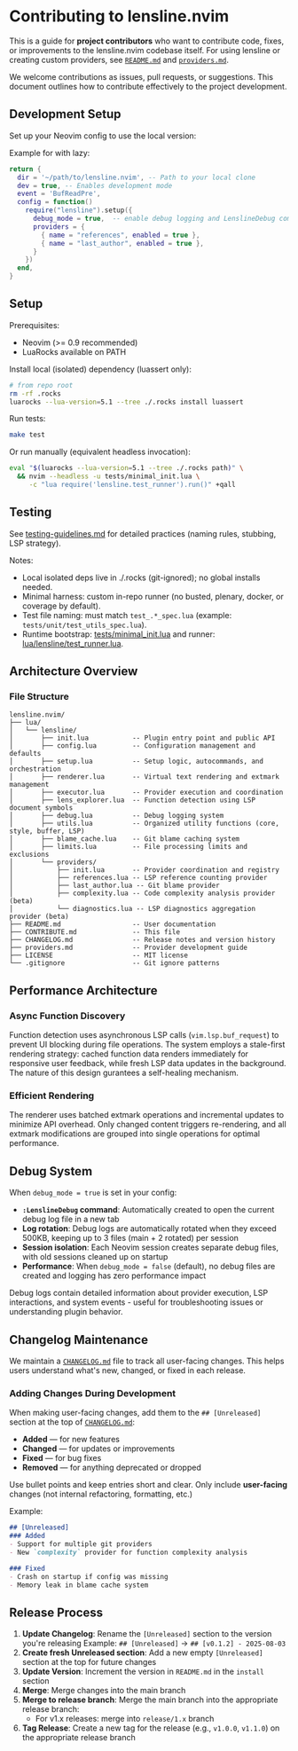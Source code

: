 # Contributing to lensline.nvim

This is a guide for **project contributors** who want to contribute code, fixes, or improvements to the lensline.nvim codebase itself. For using lensline or creating custom providers, see [`README.md`](README.md) and [`providers.md`](providers.md).

We welcome contributions as issues, pull requests, or suggestions. This document outlines how to contribute effectively to the project development.

## Development Setup

Set up your Neovim config to use the local version:

Example for with lazy:

```lua
return {
  dir = '~/path/to/lensline.nvim', -- Path to your local clone
  dev = true, -- Enables development mode
  event = 'BufReadPre',
  config = function()
    require("lensline").setup({
      debug_mode = true,  -- enable debug logging and LenslineDebug command
      providers = {
        { name = "references", enabled = true },
        { name = "last_author", enabled = true },
      }
    })
  end,
}
```

## Setup

Prerequisites:
- Neovim (>= 0.9 recommended)
- LuaRocks available on PATH

Install local (isolated) dependency (luassert only):
```bash
# from repo root
rm -rf .rocks
luarocks --lua-version=5.1 --tree ./.rocks install luassert
```

Run tests:
```bash
make test
```

Or run manually (equivalent headless invocation):
```bash
eval "$(luarocks --lua-version=5.1 --tree ./.rocks path)" \
  && nvim --headless -u tests/minimal_init.lua \
     -c "lua require('lensline.test_runner').run()" +qall
```

## Testing

See [testing-guidelines.md](testing-guidelines.md:1) for detailed practices (naming rules, stubbing, LSP strategy).

Notes:
- Local isolated deps live in ./.rocks (git-ignored); no global installs needed.
- Minimal harness: custom in-repo runner (no busted, plenary, docker, or coverage by default).
- Test file naming: must match `test_.*_spec.lua` (example: `tests/unit/test_utils_spec.lua`).
- Runtime bootstrap: [tests/minimal_init.lua](tests/minimal_init.lua:1) and runner: [lua/lensline/test_runner.lua](lua/lensline/test_runner.lua:1).

## Architecture Overview

### File Structure

```
lensline.nvim/
├── lua/
│   └── lensline/
│       ├── init.lua           -- Plugin entry point and public API
│       ├── config.lua         -- Configuration management and defaults
│       ├── setup.lua          -- Setup logic, autocommands, and orchestration
│       ├── renderer.lua       -- Virtual text rendering and extmark management
│       ├── executor.lua       -- Provider execution and coordination
│       ├── lens_explorer.lua  -- Function detection using LSP document symbols
│       ├── debug.lua          -- Debug logging system
│       ├── utils.lua          -- Organized utility functions (core, style, buffer, LSP)
│       ├── blame_cache.lua    -- Git blame caching system
│       ├── limits.lua         -- File processing limits and exclusions
│       └── providers/
│           ├── init.lua       -- Provider coordination and registry
│           ├── references.lua -- LSP reference counting provider
│           ├── last_author.lua -- Git blame provider
│           ├── complexity.lua -- Code complexity analysis provider (beta)
│           └── diagnostics.lua -- LSP diagnostics aggregation provider (beta)
├── README.md                  -- User documentation
├── CONTRIBUTE.md              -- This file
├── CHANGELOG.md               -- Release notes and version history
├── providers.md               -- Provider development guide
├── LICENSE                    -- MIT license
└── .gitignore                 -- Git ignore patterns
```

## Performance Architecture

### Async Function Discovery
Function detection uses asynchronous LSP calls (`vim.lsp.buf_request`) to prevent UI blocking during file operations. The system employs a stale-first rendering strategy: cached function data renders immediately for responsive user feedback, while fresh LSP data updates in the background. The nature of this design gurantees a self-healing mechanism.

### Efficient Rendering
The renderer uses batched extmark operations and incremental updates to minimize API overhead. Only changed content triggers re-rendering, and all extmark modifications are grouped into single operations for optimal performance.

## Debug System

When `debug_mode = true` is set in your config:

- **`:LenslineDebug` command**: Automatically created to open the current debug log file in a new tab
- **Log rotation**: Debug logs are automatically rotated when they exceed 500KB, keeping up to 3 files (main + 2 rotated) per session
- **Session isolation**: Each Neovim session creates separate debug files, with old sessions cleaned up on startup
- **Performance**: When `debug_mode = false` (default), no debug files are created and logging has zero performance impact

Debug logs contain detailed information about provider execution, LSP interactions, and system events - useful for troubleshooting issues or understanding plugin behavior.

## Changelog Maintenance

We maintain a [`CHANGELOG.md`](CHANGELOG.md) file to track all user-facing changes. This helps users understand what's new, changed, or fixed in each release.

### Adding Changes During Development

When making user-facing changes, add them to the `## [Unreleased]` section at the top of [`CHANGELOG.md`](CHANGELOG.md):

- **Added** — for new features
- **Changed** — for updates or improvements
- **Fixed** — for bug fixes
- **Removed** — for anything deprecated or dropped

Use bullet points and keep entries short and clear. Only include **user-facing** changes (not internal refactoring, formatting, etc.)

Example:
```markdown
## [Unreleased]
### Added
- Support for multiple git providers
- New `complexity` provider for function complexity analysis

### Fixed
- Crash on startup if config was missing
- Memory leak in blame cache system
```

## Release Process

1. **Update Changelog**: Rename the `[Unreleased]` section to the version you're releasing
   Example: `## [Unreleased]` → `## [v0.1.2] - 2025-08-03`
2. **Create fresh Unreleased section**: Add a new empty `[Unreleased]` section at the top for future changes
3. **Update Version**: Increment the version in `README.md` in the `install` section
4. **Merge**: Merge changes into the main branch
5. **Merge to release branch**: Merge the main branch into the appropriate release branch:
   - For v1.x releases: merge into `release/1.x` branch
6. **Tag Release**: Create a new tag for the release (e.g., `v1.0.0`, `v1.1.0`) on the appropriate release branch